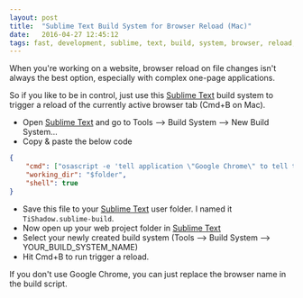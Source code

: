 ```yaml
---
layout: post
title:  "Sublime Text Build System for Browser Reload (Mac)"
date:   2016-04-27 12:45:12
tags: fast, development, sublime, text, build, system, browser, reload, web, chrome, mac
---
```

When you're working on a website, browser reload on file changes isn't always the best option, especially with complex one-page applications.
  
So if you like to be in control, just use this [Sublime Text][sublime_text] build system to trigger a reload of the currently active browser tab (Cmd+B on Mac).

* Open [Sublime Text][sublime_text] and go to Tools --> Build System --> New Build System...
* Copy & paste the below code

```json
{
	"cmd": ["osascript -e 'tell application \"Google Chrome\" to tell the active tab of its first window to reload'"],
	"working_dir": "$folder",
	"shell": true
}
```

* Save this file to your [Sublime Text][sublime_text] user folder. I named it `TiShadow.sublime-build`.
* Now open up your web project folder in [Sublime Text][sublime_text]
* Select your newly created build system (Tools --> Build System --> YOUR_BUILD_SYSTEM_NAME)
* Hit Cmd+B to run trigger a reload.

If you don't use Google Chrome, you can just replace the browser name in the build script.

[sublime_text]: http://www.sublimetext.com/
